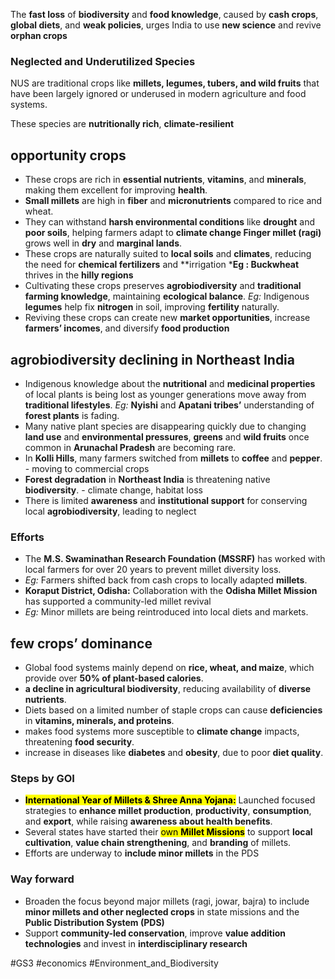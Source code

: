 The **fast loss** of **biodiversity** and **food knowledge**, caused by **cash crops**, **global diets**, and **weak policies**, urges India to use **new science** and revive **orphan crops**
### **Neglected and Underutilized Species**

NUS are traditional crops like **millets, legumes, tubers, and wild fruits** that have been largely ignored or underused in modern agriculture and food systems.

These species are **nutritionally rich**, **climate-resilient**
## **opportunity crops**

- These crops are rich in **essential nutrients**, **vitamins**, and **minerals**, making them excellent for improving **health**.
- **Small millets** are high in **fiber** and **micronutrients** compared to rice and wheat.
- They can withstand **harsh environmental conditions** like **drought** and **poor soils**, helping farmers adapt to **climate change Finger millet (ragi)** grows well in **dry** and **marginal lands**.
- These crops are naturally suited to **local soils** and **climates**, reducing the need for **chemical fertilizers** and **irrigation ***Eg :  Buckwheat** thrives in the **hilly regions**
- Cultivating these crops preserves **agrobiodiversity** and **traditional farming knowledge**, maintaining **ecological balance**. _Eg:_ Indigenous **legumes** help fix **nitrogen** in soil, improving **fertility** naturally.
- Reviving these crops can create new **market opportunities**, increase **farmers’ incomes**, and diversify **food production**

## **agrobiodiversity declining in Northeast India**


- Indigenous knowledge about the **nutritional** and **medicinal properties** of local plants is being lost as younger generations move away from **traditional lifestyles**. _Eg:_ **Nyishi** and **Apatani tribes’** understanding of **forest plants** is fading.
- Many native plant species are disappearing quickly due to changing **land use** and **environmental pressures**, **greens** and **wild fruits** once common in **Arunachal Pradesh** are becoming rare.
- In **Kolli Hills**, many farmers switched from **millets** to **coffee** and **pepper**. - moving to commercial crops
- **Forest degradation** in **Northeast India** is threatening native **biodiversity**. - climate change, habitat loss
- There is limited **awareness** and **institutional support** for conserving local **agrobiodiversity**, leading to neglect


### Efforts
- The **M.S. Swaminathan Research Foundation (MSSRF)** has worked with local farmers for over 20 years to prevent millet diversity loss.
- _Eg:_ Farmers shifted back from cash crops to locally adapted **millets**.
- **Koraput District, Odisha:** Collaboration with the **Odisha Millet Mission** has supported a community-led millet revival
- _Eg:_ Minor millets are being reintroduced into local diets and markets.

## **few crops’ dominance**

- Global food systems mainly depend on **rice, wheat, and maize**, which provide over **50% of plant-based calories**.
- **a decline in agricultural biodiversity**, reducing availability of **diverse nutrients**.
- Diets based on a limited number of staple crops can cause **deficiencies** in **vitamins, minerals, and proteins**.
- makes food systems more susceptible to **climate change** impacts, threatening **food security**.
- increase in diseases like **diabetes** and **obesity**, due to poor **diet quality**.

### Steps by GOI

- **<mark style="background: FFFF2E;">International Year of Millets & Shree Anna Yojana:</mark>** Launched focused strategies to **enhance millet production**, **productivity**, **consumption**, and **export**, while raising **awareness about health benefits**.
- Several states have started their <mark style="background: FFFF2E;">own **Millet Missions**</mark> to support **local cultivation**, **value chain strengthening**, and **branding** of millets.
- Efforts are underway to **include minor millets** in the PDS

### Way forward

- Broaden the focus beyond major millets (ragi, jowar, bajra) to include **minor millets and other neglected crops** in state missions and the **Public Distribution System (PDS)**
- Support **community-led conservation**, improve **value addition technologies** and invest in **interdisciplinary research**

#GS3 #economics #Environment_and_Biodiversity 